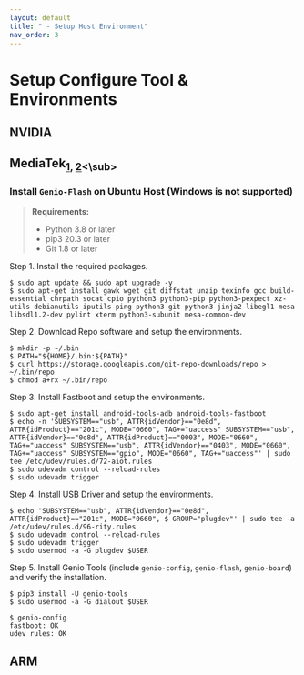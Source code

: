 ```yaml
---
layout: default
title: " - Setup Host Environment"
nav_order: 3
---
```


# Setup Configure Tool & Environments

## **NVIDIA**

## **MediaTek**<sub>[1](https://mediatek.gitlab.io/aiot/doc/aiot-dev-guide/master/sw/yocto/get-started/env-setup/build-env-linux.html#), [2](https://mediatek.gitlab.io/aiot/doc/aiot-dev-guide/master/sw/yocto/get-started/env-setup/flash-env-linux.html)<\sub>

### **Install `Genio-Flash` on Ubuntu Host (Windows is not supported)**

> **Requirements:**
> * Python 3.8 or later
> * pip3 20.3 or later
> * Git 1.8 or later

  Step 1. Install the required packages.
  ```
  $ sudo apt update && sudo apt upgrade -y
  $ sudo apt-get install gawk wget git diffstat unzip texinfo gcc build-essential chrpath socat cpio python3 python3-pip python3-pexpect xz-utils debianutils iputils-ping python3-git python3-jinja2 libegl1-mesa libsdl1.2-dev pylint xterm python3-subunit mesa-common-dev
  ```
  Step 2. Download Repo software and setup the environments.
  ```
  $ mkdir -p ~/.bin
  $ PATH="${HOME}/.bin:${PATH}"
  $ curl https://storage.googleapis.com/git-repo-downloads/repo > ~/.bin/repo
  $ chmod a+rx ~/.bin/repo
  ```

  Step 3. Install Fastboot and setup the environments.
  ```
  $ sudo apt-get install android-tools-adb android-tools-fastboot
  $ echo -n 'SUBSYSTEM=="usb", ATTR{idVendor}=="0e8d", ATTR{idProduct}=="201c", MODE="0660", TAG+="uaccess" SUBSYSTEM=="usb", ATTR{idVendor}=="0e8d", ATTR{idProduct}=="0003", MODE="0660", TAG+="uaccess" SUBSYSTEM=="usb", ATTR{idVendor}=="0403", MODE="0660", TAG+="uaccess" SUBSYSTEM=="gpio", MODE="0660", TAG+="uaccess"' | sudo tee /etc/udev/rules.d/72-aiot.rules
  $ sudo udevadm control --reload-rules
  $ sudo udevadm trigger
  ```
  Step 4. Install USB Driver and setup the environments.
  ```
  $ echo 'SUBSYSTEM=="usb", ATTR{idVendor}=="0e8d", ATTR{idProduct}=="201c", MODE="0660", $ GROUP="plugdev"' | sudo tee -a /etc/udev/rules.d/96-rity.rules
  $ sudo udevadm control --reload-rules
  $ sudo udevadm trigger
  $ sudo usermod -a -G plugdev $USER
  ```

  Step 5. Install Genio Tools (include `genio-config`, `genio-flash`, `genio-board`) and verify the installation.
  ```
  $ pip3 install -U genio-tools
  $ sudo usermod -a -G dialout $USER
  ```
  ```
  $ genio-config
  fastboot: OK
  udev rules: OK
  ```

## **ARM**
